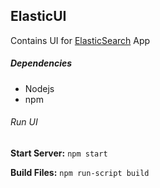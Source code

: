## ElasticUI
Contains UI for [ElasticSearch](https://github.com/ashishkumar9211/elasticsearch) App

##### Dependencies

- Nodejs
- npm

###### Run UI

**Start Server:**  `npm start`

**Build Files:** `npm run-script build`

